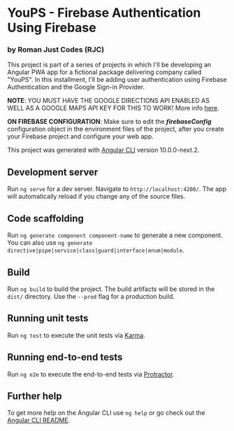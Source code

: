 # YouPS - Firebase Authentication Using Firebase
### by Roman Just Codes (RJC)

This project is part of a series of projects in which I'll be developing an Angular PWA app for a fictional package delivering company called "YouPS". In this installment, I'll be adding user authentication using Firebase Authentication and the Google Sign-in Provider.

**NOTE**: YOU MUST HAVE THE GOOGLE DIRECTIONS API ENABLED AS WELL AS A GOOGLE MAPS API KEY FOR THIS TO WORK! More info [here](https://cloud.google.com/maps-platform/routes/?utm_source=google&utm_medium=cpc&utm_campaign=FY18-Q2-global-demandgen-paidsearchonnetworkhouseads-cs-maps_contactsal_saf&utm_content=text-ad-none-none-DEV_c-CRE_289050149247-ADGP_Hybrid+%7C+AW+SEM+%7C+BKWS+~+Google+Maps+Routes+API-KWID_43700038883964686-aud-581578347266:kwd-569137409002-userloc_9001895&utm_term=KW_google%20routes%20api-ST_google+routes+api&gclid=Cj0KCQjwk8b7BRCaARIsAARRTL5UrZgouD8GIumbNRbHSMrxUVO5nvEiZMh62UmY0jn0kvkVuuffwdcaApVaEALw_wcB).

**ON FIREBASE CONFIGURATION**: Make sure to edit the ***firebaseConfig*** configuration object in the environment files of the project, after you create your Firebase project and configure your web app. 

This project was generated with [Angular CLI](https://github.com/angular/angular-cli) version 10.0.0-next.2.

## Development server

Run `ng serve` for a dev server. Navigate to `http://localhost:4200/`. The app will automatically reload if you change any of the source files.

## Code scaffolding

Run `ng generate component component-name` to generate a new component. You can also use `ng generate directive|pipe|service|class|guard|interface|enum|module`.

## Build

Run `ng build` to build the project. The build artifacts will be stored in the `dist/` directory. Use the `--prod` flag for a production build.

## Running unit tests

Run `ng test` to execute the unit tests via [Karma](https://karma-runner.github.io).

## Running end-to-end tests

Run `ng e2e` to execute the end-to-end tests via [Protractor](http://www.protractortest.org/).

## Further help

To get more help on the Angular CLI use `ng help` or go check out the [Angular CLI README](https://github.com/angular/angular-cli/blob/master/README.md).
